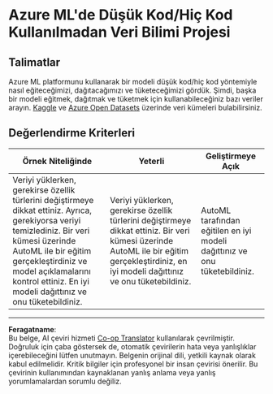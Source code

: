 <!--
CO_OP_TRANSLATOR_METADATA:
{
  "original_hash": "8fdc4a5fd9bc27a8d2ebef995dfbf73f",
  "translation_date": "2025-08-28T10:40:43+00:00",
  "source_file": "5-Data-Science-In-Cloud/18-Low-Code/assignment.md",
  "language_code": "tr"
}
-->
# Azure ML'de Düşük Kod/Hiç Kod Kullanılmadan Veri Bilimi Projesi

## Talimatlar

Azure ML platformunu kullanarak bir modeli düşük kod/hiç kod yöntemiyle nasıl eğiteceğimizi, dağıtacağımızı ve tüketeceğimizi gördük. Şimdi, başka bir modeli eğitmek, dağıtmak ve tüketmek için kullanabileceğiniz bazı veriler arayın. [Kaggle](https://kaggle.com) ve [Azure Open Datasets](https://azure.microsoft.com/services/open-datasets/catalog?WT.mc_id=academic-77958-bethanycheum&ocid=AID3041109) üzerinde veri kümeleri bulabilirsiniz.

## Değerlendirme Kriterleri

| Örnek Niteliğinde | Yeterli | Geliştirmeye Açık |
|--------------------|---------|-------------------|
|Veriyi yüklerken, gerekirse özellik türlerini değiştirmeye dikkat ettiniz. Ayrıca, gerekiyorsa veriyi temizlediniz. Bir veri kümesi üzerinde AutoML ile bir eğitim gerçekleştirdiniz ve model açıklamalarını kontrol ettiniz. En iyi modeli dağıttınız ve onu tüketebildiniz. | Veriyi yüklerken, gerekirse özellik türlerini değiştirmeye dikkat ettiniz. Bir veri kümesi üzerinde AutoML ile bir eğitim gerçekleştirdiniz, en iyi modeli dağıttınız ve onu tüketebildiniz. | AutoML tarafından eğitilen en iyi modeli dağıttınız ve onu tüketebildiniz. |

---

**Feragatname**:  
Bu belge, AI çeviri hizmeti [Co-op Translator](https://github.com/Azure/co-op-translator) kullanılarak çevrilmiştir. Doğruluk için çaba göstersek de, otomatik çevirilerin hata veya yanlışlıklar içerebileceğini lütfen unutmayın. Belgenin orijinal dili, yetkili kaynak olarak kabul edilmelidir. Kritik bilgiler için profesyonel bir insan çevirisi önerilir. Bu çevirinin kullanımından kaynaklanan yanlış anlama veya yanlış yorumlamalardan sorumlu değiliz.